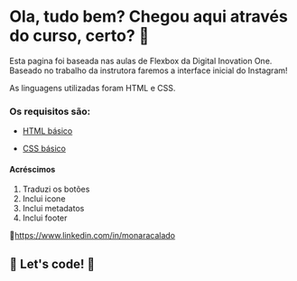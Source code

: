 # Ola, tudo bem? Chegou aqui através do curso, certo? 👋

Esta pagina foi baseada nas aulas de Flexbox da Digital Inovation One. Baseado no trabalho da instrutora faremos a interface inicial do Instagram! 

As linguagens utilizadas foram HTML e CSS.

### Os requisitos são:

* [HTML básico](https://www.w3schools.com/html/)

* [CSS básico](https://developer.mozilla.org/pt-BR/docs/Web/CSS)

#### Acréscimos
1. Traduzi os botões
2. Inclui icone 
3. Inclui metadatos
4. Inclui footer



:link:https://www.linkedin.com/in/monaracalado

## 🚀 Let's code! 🚀
